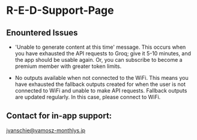 # R-E-D-Support-Page


## Enountered Issues
- 'Unable to generate content at this time' message.
This occurs when you have exhausted the API requests to Groq; give it 5-10 minutes, and the app should be usable again. Or, you can subscribe to become a premium member with greater token limits.

- No outputs available when not connected to the WiFi.
This means you have exhausted the fallback outputs created for when the user is not connected to WiFi and unable to make API requests. Fallback outputs are updated regularly. In this case, please connect to WiFi.

## Contact for in-app support:
jvanschie@vamosz-monthlys.jp
